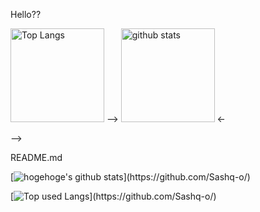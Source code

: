 <!-- ![github-readme-stats](https://git-hub-readme-stats-clone-31uf.vercel.app/api/?username=Sashq-o)
![github-readme-stats](https://git-hub-readme-stats-clone-31uf.vercel.app/api/top-langs/?username=Sashq-o) -->
Hello??
<p align="left"> 
  <img alt="Top Langs" height="150px" src="https://git-hub-readme-stats-clone-31uf.vercel.app/api//top-langs/?username=Sashq-o&layout=compact&show_icons=true&theme=onedark" /> -->
  <img alt="github stats" height="150px" src="https://git-hub-readme-stats-clone-31uf.vercel.app/api?username=Sashq-o&theme=onedark&show_icons=ture" />
<- </p> -->


README.md
<!-- リポジトリステータス -->
[![hogehoge's github stats]([https://github-readme-stats.vercel.app/api?username=Sashq-o&hide=contribs&count_private=true&show_icons=true&theme=tokyonight](https://git-hub-readme-stats-clone-31uf.vercel.app/api//top-langs/?username=Sashq-o&layout=compact&show_icons=true&theme=onedark))](https://github.com/Sashq-o/)

<!-- ソースコード統計 -->
[![Top used Langs]([https://github-readme-stats.vercel.app/api/top-langs/?username=Sashq-o&count_private=true&layout=compact&theme=tokyonight](https://git-hub-readme-stats-clone-31uf.vercel.app/api?username=Sashq-o&theme=onedark&show_icons=ture)https://git-hub-readme-stats-clone-31uf.vercel.app/api?username=Sashq-o&theme=onedark&show_icons=ture)](https://github.com/Sashq-o/)
